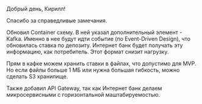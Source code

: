 Добрый день, Кирилл!

Спасибо за справедливые замечания.

Обновил Container схему. В ней указал дополнительный элемент - Kafka.
Именно в нее будут идти событие (по Event-Driven Design), что обновилась ставка по депозиту.
Интернет банк будет получать эту информацию, как потребитель.
Этот формат снизит нагрузку.

Прям в кафке можем хранить ставки в файлах, что допустимо для MVP.
Но если файлы больше 1 МБ или нужна большая гибкость, можно сделать S3 хранилище.

Также добавил API Gateway, так как Интернет банк делаем микросервисными с горизонтальной маштабируемостью.